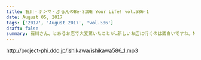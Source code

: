 ```yaml
---
title: 石川・ホンマ・ぶるんのBe-SIDE Your Life! vol.586-1
date: August 05, 2017
tags: ['2017', 'August 2017', 'vol.586']
draft: false
summary: 石川さん、とあるお店で大変驚いたことが…新しいお店に行くのは面白いですね。MIURA
---
```


http://project-phi.ddo.jp/ishikawa/ishikawa586_1.mp3
